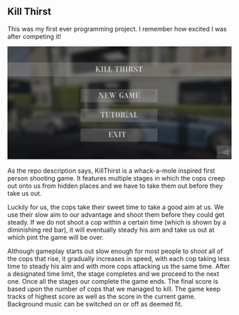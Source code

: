 Kill Thirst
---

This was my first ever programming project. I remember how excited I was after competing it!

![gameplay gif](https://github.com/imAliAzhar/Kill-Thirst/blob/master/gameplay.gif)

As the repo description says, KillThirst is a whack-a-mole inspired first person shooting game. It features multiple stages in which the cops creep out onto us from hidden places and we have to take them out before they take us out.  

Luckily for us, the cops take their sweet time to take a good aim at us. We use their slow aim to our advantage and shoot them before they could get steady. If we do not shoot a cop within a certain time (which is shown by a diminishing red bar), it will eventually steady his aim and take us out at which pint the game will be over. 

Although gameplay starts out slow enough for most people to shoot all of the cops that rise, it gradually increases in speed, with each cop taking less time to steady his aim and with more cops attacking us the same time. After a designated time limit, the stage completes and we proceed to the next one. Once all the stages our complete the game ends. The final score is based upon the number of cops that we managed to kill. The game keep tracks of highest score as well as the score in the current game. Background music can be switched on or off as deemed fit.
